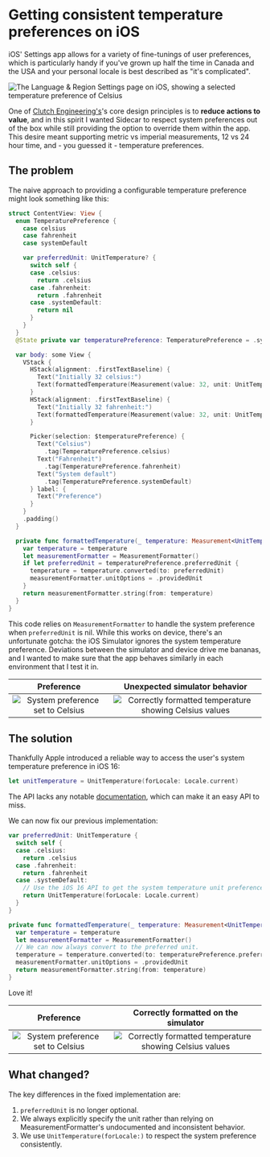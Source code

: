 # Getting consistent temperature preferences on iOS

iOS' Settings app allows for a variety of fine-tunings of user preferences, which is particularly handy if you've grown up half the time in Canada and the USA and your personal locale is best described as "it's complicated".

![The Language & Region Settings page on iOS, showing a selected temperature preference of Celsius](/gfx/temperaturepref.png)

One of [Clutch Engineering's](https://clutch.engineering)'s core design principles is to **reduce actions to value**, and in this spirit I wanted Sidecar to respect system preferences out of the box while still providing the option to override them within the app. This desire meant supporting metric vs imperial measurements, 12 vs 24 hour time, and - you guessed it - temperature preferences.

## The problem

The naive approach to providing a configurable temperature preference might look something like this:

```swift
struct ContentView: View {
  enum TemperaturePreference {
    case celsius
    case fahrenheit
    case systemDefault

    var preferredUnit: UnitTemperature? {
      switch self {
      case .celsius:
        return .celsius
      case .fahrenheit:
        return .fahrenheit
      case .systemDefault:
        return nil
      }
    }
  }
  @State private var temperaturePreference: TemperaturePreference = .systemDefault

  var body: some View {
    VStack {
      HStack(alignment: .firstTextBaseline) {
        Text("Initially 32 celsius:")
        Text(formattedTemperature(Measurement(value: 32, unit: UnitTemperature.celsius)))
      }
      HStack(alignment: .firstTextBaseline) {
        Text("Initially 32 fahrenheit:")
        Text(formattedTemperature(Measurement(value: 32, unit: UnitTemperature.fahrenheit)))
      }

      Picker(selection: $temperaturePreference) {
        Text("Celsius")
          .tag(TemperaturePreference.celsius)
        Text("Fahrenheit")
          .tag(TemperaturePreference.fahrenheit)
        Text("System default")
          .tag(TemperaturePreference.systemDefault)
      } label: {
        Text("Preference")
      }
    }
    .padding()
  }

  private func formattedTemperature(_ temperature: Measurement<UnitTemperature>) -> String {
    var temperature = temperature
    let measurementFormatter = MeasurementFormatter()
    if let preferredUnit = temperaturePreference.preferredUnit {
      temperature = temperature.converted(to: preferredUnit)
      measurementFormatter.unitOptions = .providedUnit
    }
    return measurementFormatter.string(from: temperature)
  }
}
```

This code relies on `MeasurementFormatter` to handle the system preference when `preferredUnit` is nil. While this works on device, there's an unfortunate gotcha: the iOS Simulator ignores the system temperature preference. Deviations between the simulator and device drive me bananas, and I wanted to make sure that the app behaves similarly in each environment that I test it in.

| Preference |  Unexpected simulator behavior  |
|:----------:|:-----------:|
| ![System preference set to Celsius](/gfx/systemtemperature.png) | ![Correctly formatted temperature showing Celsius values](/gfx/temperaturebad.png) |

## The solution

Thankfully Apple introduced a reliable way to access the user's system temperature preference in iOS 16:

```swift
let unitTemperature = UnitTemperature(forLocale: Locale.current)
```

The API lacks any notable [documentation](https://developer.apple.com/documentation/foundation/unittemperature/4020257-init), which can make it an easy API to miss.

We can now fix our previous implementation:

```swift
var preferredUnit: UnitTemperature {
  switch self {
  case .celsius:
    return .celsius
  case .fahrenheit:
    return .fahrenheit
  case .systemDefault:
    // Use the iOS 16 API to get the system temperature unit preference.
    return UnitTemperature(forLocale: Locale.current)
  }
}

private func formattedTemperature(_ temperature: Measurement<UnitTemperature>) -> String {
  var temperature = temperature
  let measurementFormatter = MeasurementFormatter()
  // We can now always convert to the preferred unit.
  temperature = temperature.converted(to: temperaturePreference.preferredUnit)
  measurementFormatter.unitOptions = .providedUnit
  return measurementFormatter.string(from: temperature)
}
```

Love it!

| Preference |  Correctly formatted on the simulator  |
|:----------:|:-----------:|
| ![System preference set to Celsius](/gfx/systemtemperature.png) | ![Correctly formatted temperature showing Celsius values](/gfx/temperaturegood.png) |

## What changed?

The key differences in the fixed implementation are:

1. `preferredUnit` is no longer optional.
2. We always explicitly specify the unit rather than relying on MeasurementFormatter's undocumented and inconsistent behavior.
3. We use `UnitTemperature(forLocale:)` to respect the system preference consistently.

